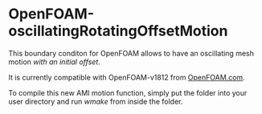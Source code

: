 # OpenFOAM-oscillatingRotatingOffsetMotion

This boundary conditon for OpenFOAM allows to have an oscillating mesh motion *with an initial offset*.

It is currently compatible with OpenFOAM-v1812 from [OpenFOAM.com](http://www.openfoam.com).

To compile this new AMI motion function, simply put the folder into your user directory and run *wmake* from inside the folder.
